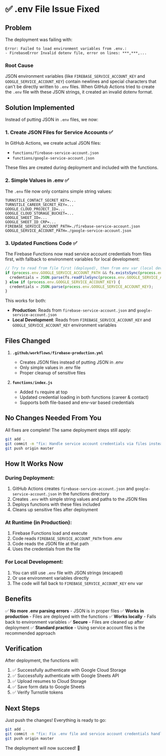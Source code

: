 # ✅ .env File Issue Fixed

## Problem

The deployment was failing with:
```
Error: Failed to load environment variables from .env.:
- FirebaseError Invalid dotenv file, error on lines: ***,***,...
```

### Root Cause

JSON environment variables (like `FIREBASE_SERVICE_ACCOUNT_KEY` and `GOOGLE_SERVICE_ACCOUNT_KEY`) contain newlines and special characters that can't be directly written to `.env` files. When GitHub Actions tried to create the `.env` file with these JSON strings, it created an invalid dotenv format.

## Solution Implemented

Instead of putting JSON in `.env` files, we now:

### 1. Create JSON Files for Service Accounts ✅

In GitHub Actions, we create actual JSON files:
- `functions/firebase-service-account.json`
- `functions/google-service-account.json`

These files are created during deployment and included with the functions.

### 2. Simple Values in .env ✅

The `.env` file now only contains simple string values:
```env
TURNSTILE_CONTACT_SECRET_KEY=...
TURNSTILE_CAREER_SECRET_KEY=...
GOOGLE_CLOUD_PROJECT_ID=...
GOOGLE_CLOUD_STORAGE_BUCKET=...
GOOGLE_SHEET_ID=...
GOOGLE_SHEET_ID_CRP=...
FIREBASE_SERVICE_ACCOUNT_PATH=./firebase-service-account.json
GOOGLE_SERVICE_ACCOUNT_PATH=./google-service-account.json
```

### 3. Updated Functions Code ✅

The Firebase Functions now read service account credentials from files first, with fallback to environment variables for local development:

```javascript
// Try to read from file first (deployed), then from env var (local dev)
if (process.env.GOOGLE_SERVICE_ACCOUNT_PATH && fs.existsSync(process.env.GOOGLE_SERVICE_ACCOUNT_PATH)) {
  credentials = JSON.parse(fs.readFileSync(process.env.GOOGLE_SERVICE_ACCOUNT_PATH, 'utf8'));
} else if (process.env.GOOGLE_SERVICE_ACCOUNT_KEY) {
  credentials = JSON.parse(process.env.GOOGLE_SERVICE_ACCOUNT_KEY);
}
```

This works for both:
- **Production**: Reads from `firebase-service-account.json` and `google-service-account.json`
- **Local Development**: Reads from `FIREBASE_SERVICE_ACCOUNT_KEY` and `GOOGLE_SERVICE_ACCOUNT_KEY` environment variables

## Files Changed

1. **`.github/workflows/firebase-production.yml`**
   - Creates JSON files instead of putting JSON in .env
   - Only simple values in .env file
   - Proper cleanup of sensitive files

2. **`functions/index.js`**
   - Added `fs` require at top
   - Updated credential loading in both functions (career & contact)
   - Supports both file-based and env-var based credentials

## No Changes Needed From You

All fixes are complete! The same deployment steps still apply:

```bash
git add .
git commit -m "fix: Handle service account credentials via files instead of .env"
git push origin master
```

## How It Works Now

### During Deployment:
1. GitHub Actions creates `firebase-service-account.json` and `google-service-account.json` in the functions directory
2. Creates `.env` with simple string values and paths to the JSON files
3. Deploys functions with these files included
4. Cleans up sensitive files after deployment

### At Runtime (in Production):
1. Firebase Functions load and execute
2. Code reads `FIREBASE_SERVICE_ACCOUNT_PATH` from .env
3. Code reads the JSON file at that path
4. Uses the credentials from the file

### For Local Development:
1. You can still use `.env` file with JSON strings (escaped)
2. Or use environment variables directly
3. The code will fall back to `FIREBASE_SERVICE_ACCOUNT_KEY` env var

## Benefits

✅ **No more .env parsing errors** - JSON is in proper files
✅ **Works in production** - Files are deployed with the functions
✅ **Works locally** - Falls back to environment variables
✅ **Secure** - Files are cleaned up after deployment
✅ **Standard practice** - Using service account files is the recommended approach

## Verification

After deployment, the functions will:
1. ✅ Successfully authenticate with Google Cloud Storage
2. ✅ Successfully authenticate with Google Sheets API
3. ✅ Upload resumes to Cloud Storage
4. ✅ Save form data to Google Sheets
5. ✅ Verify Turnstile tokens

## Next Steps

Just push the changes! Everything is ready to go:

```bash
git add .
git commit -m "fix: Fix .env file and service account credentials handling"
git push origin master
```

The deployment will now succeed! 🎉

